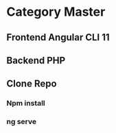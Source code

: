 # Category Master

## Frontend Angular CLI 11

## Backend PHP

## Clone Repo

### Npm install

### ng serve
